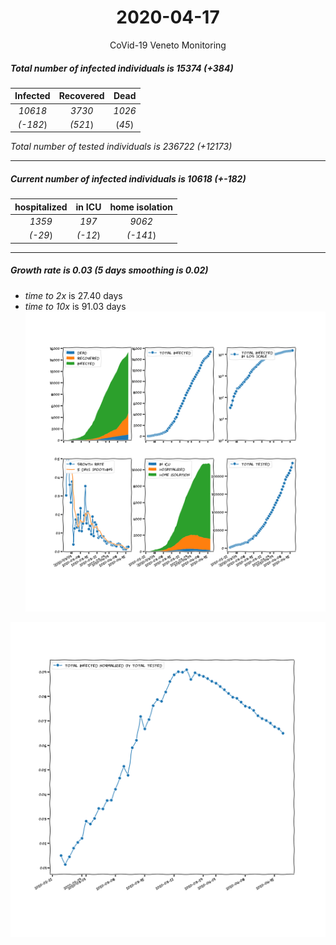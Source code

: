 <div align='center'>

# 2020-04-17
CoVid-19 Veneto Monitoring
</div>

##### Total number of infected individuals is 15374 (+384)
Infected | Recovered | Dead
:---: | :---: | :---:
*10618* | *3730* | *1026*
*(-182*) | *(521*) | (*45*)

*Total number of tested individuals is 236722 (+12173)*
***
##### Current number of infected individuals is 10618 (+-182)
hospitalized | in ICU | home isolation
:---: | :---: | :---:
*1359* |*197* |*9062*
*(-29*) |*(-12*) |*(-141*)
***
##### Growth rate is 0.03 (5 days smoothing is 0.02)
- *time to 2x* is 27.40 days
- *time to 10x* is 91.03 days
![stats][stats]

![infected_normalized][infected_normalized]

[stats]: stats_Veneto.png
[infected_normalized]: infected_normalized_Veneto.png

